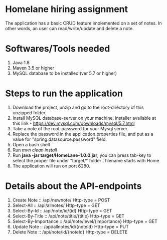 # Homelane hiring assignment
The application has a basic CRUD feature implemented on a set of notes. In other words, an user can read/write/update and delete a note.

# Softwares/Tools needed
1. Java 1.8
2. Maven 3.5 or higher
3. MySQL database to be installed (ver 5.7 or higher)

# Steps to run the application
1. Download the project, unzip and go to the root-directory of this unzipped folder.
2. Install MySQL database-server on your machine, installer available at this link - https://dev.mysql.com/downloads/mysql/5.7.html
3. Take a note of the root-password for your Mysql server.
4. Replace the password in the application.properties file, and put as a value for "spring.datasource.password" field.
5. Open a bash shell
6. Run *mvn clean install*
7. Run **java -jar target/HomeLane-1.0.0.jar**, you can press tab-key to select the proper file under "target/" folder   , filename starts with Home 
8. The application will run on port 6280. 

# Details about the API-endpoints
1. Create Note          ::  /api/newnote/   Http-type = POST
2. Select-All           ::  /api/allnotes/  Http-type = GET
3. Select-By-Id         ::  /api/note/id/{id} Http-type = GET
4. Select-By-Title      ::  /api/note/title/{title} Http-type = GET
5. Select-By-Importance ::  /api/note/level/{importance} Http-type = GET
6. Update Note          ::  /api/allnotes/id/{noteId}   Http-type = PUT
7. Delete Note          ::  /api/note/id/{noteId}   Http-type = DELETE
